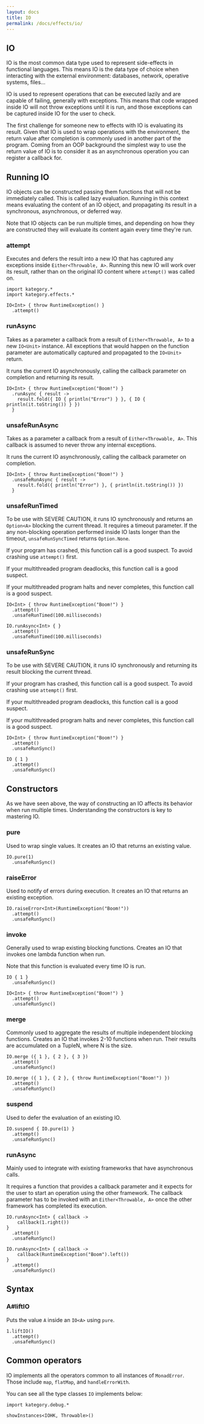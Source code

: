 ```yaml
---
layout: docs
title: IO
permalink: /docs/effects/io/
---
```


## IO

IO is the most common data type used to represent side-effects in functional languages.
This means IO is the data type of choice when interacting with the external environment: databases, network, operative systems, files...

IO is used to represent operations that can be executed lazily and are capable of failing, generally with exceptions.
This means that code wrapped inside IO will not throw exceptions until it is run, and those exceptions can be captured inside IO for the user to check.

The first challenge for someone new to effects with IO is evaluating its result. Given that IO is used to wrap operations with the environment, 
the return value after completion is commonly used in another part of the program.
Coming from an OOP background the simplest way to use the return value of IO is to consider it as an asynchronous operation you can register a callback for.

## Running IO

IO objects can be constructed passing them functions that will not be immediately called. This is called lazy evaluation.
Running in this context means evaluating the content of an IO object, and propagating its result in a synchronous, asynchronous, or deferred way.

Note that IO objects can be run multiple times, and depending on how they are constructed they will evaluate its content again every time they're run.

### attempt

Executes and defers the result into a new IO that has captured any exceptions inside `Either<Throwable, A>`.
Running this new IO will work over its result, rather than on the original IO content where `attempt()` was called on.

```kotlin:ank
import kategory.*
import kategory.effects.*

IO<Int> { throw RuntimeException() }
  .attempt()
```

### runAsync

Takes as a parameter a callback from a result of `Either<Throwable, A>` to a new `IO<Unit>` instance.
All exceptions that would happen on the function parameter are automatically captured and propagated to the `IO<Unit>` return.

It runs the current IO asynchronously, calling the callback parameter on completion and returning its result.

```kotlin:ank
IO<Int> { throw RuntimeException("Boom!") }
  .runAsync { result ->
    result.fold({ IO { println("Error") } }, { IO { println(it.toString()) } })
  }
```

### unsafeRunAsync

Takes as a parameter a callback from a result of `Either<Throwable, A>`.
This callback is assumed to never throw any internal exceptions.

It runs the current IO asynchronously, calling the callback parameter on completion.

```kotlin:ank
IO<Int> { throw RuntimeException("Boom!") }
  .unsafeRunAsync { result ->
    result.fold({ println("Error") }, { println(it.toString()) })
  }
```

### unsafeRunTimed

To be use with SEVERE CAUTION, it runs IO synchronously and returns an `Option<A>` blocking the current thread. It requires a timeout parameter.
If the any non-blocking operation performed inside IO lasts longer than the timeout, `unsafeRunSyncTimed` returns `Option.None`.

If your program has crashed, this function call is a good suspect. To avoid crashing use `attempt()` first.

If your multithreaded program deadlocks, this function call is a good suspect.

If your multithreaded program halts and never completes, this function call is a good suspect.

```kotlin:ank
IO<Int> { throw RuntimeException("Boom!") }
  .attempt()
  .unsafeRunTimed(100.milliseconds)
```

```kotlin:ank
IO.runAsync<Int> { }
  .attempt()
  .unsafeRunTimed(100.milliseconds)
```

### unsafeRunSync

To be use with SEVERE CAUTION, it runs IO synchronously and returning its result blocking the current thread.

If your program has crashed, this function call is a good suspect. To avoid crashing use `attempt()` first.

If your multithreaded program deadlocks, this function call is a good suspect.

If your multithreaded program halts and never completes, this function call is a good suspect.

```kotlin:ank
IO<Int> { throw RuntimeException("Boom!") }
  .attempt()
  .unsafeRunSync()
```

```kotlin:ank
IO { 1 }
  .attempt()
  .unsafeRunSync()
```

## Constructors

As we have seen above, the way of constructing an IO affects its behavior when run multiple times.
Understanding the constructors is key to mastering IO.

### pure

Used to wrap single values. It creates an IO that returns an existing value.

```kotlin:ank
IO.pure(1)
  .unsafeRunSync()
```

### raiseError

Used to notify of errors during execution. It creates an IO that returns an existing exception.

```kotlin:ank
IO.raiseError<Int>(RuntimeException("Boom!"))
  .attempt()
  .unsafeRunSync()
```

### invoke

Generally used to wrap existing blocking functions. Creates an IO that invokes one lambda function when run.

Note that this function is evaluated every time IO is run.

```kotlin:ank
IO { 1 }
  .unsafeRunSync()
```

```kotlin:ank
IO<Int> { throw RuntimeException("Boom!") }
  .attempt()
  .unsafeRunSync()
```

### merge

Commonly used to aggregate the results of multiple independent blocking functions. Creates an IO that invokes 2-10 functions when run. Their results are accumulated on a TupleN, where N is the size.

```kotlin:ank
IO.merge ({ 1 }, { 2 }, { 3 })
  .attempt()
  .unsafeRunSync()
```

```kotlin:ank
IO.merge ({ 1 }, { 2 }, { throw RuntimeException("Boom!") })
  .attempt()
  .unsafeRunSync()
```

### suspend

Used to defer the evaluation of an existing IO.

```kotlin:ank
IO.suspend { IO.pure(1) }
  .attempt()
  .unsafeRunSync()
```

### runAsync

Mainly used to integrate with existing frameworks that have asynchronous calls.

It requires a function that provides a callback parameter and it expects for the user to start an operation using the other framework.
The callback parameter has to be invoked with an `Either<Throwable, A>` once the other framework has completed its execution.

```kotlin:ank
IO.runAsync<Int> { callback ->
    callback(1.right())
}
  .attempt()
  .unsafeRunSync()
```

```kotlin:ank
IO.runAsync<Int> { callback ->
    callback(RuntimeException("Boom").left())
}
  .attempt()
  .unsafeRunSync()
```

## Syntax

### A#liftIO

Puts the value `A` inside an `IO<A>` using `pure`.

```kotlin:ank
1.liftIO()
  .attempt()
  .unsafeRunSync()
```

## Common operators

IO implements all the operators common to all instances of `MonadError`. Those include `map`, `flatMap`, and `handleErrorWith`.

You can see all the type classes `IO` implements below:

```kotlin:ank
import kategory.debug.*

showInstances<IOHK, Throwable>()
```
